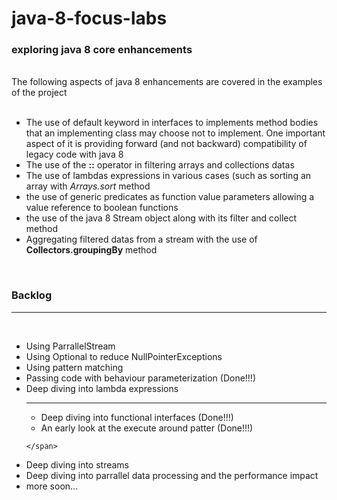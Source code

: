 # java-8-focus-labs

<h3> exploring java 8 core enhancements </h3>
<br/>
The following aspects of java 8 enhancements are covered in the examples of the project
<br/>
<br/>
<ul>
  <li>The use of default keyword in interfaces to implements method bodies that an implementing class
  may choose not to implement. One important aspect of it is providing forward (and not backward) compatibility of legacy code with java 8</li>
  <li>The use of the <b>::</b> operator in filtering arrays and collections datas </li>
  <li>The use of lambdas expressions in various cases (such as sorting an array with <i>Arrays.sort</i> method</li>
  <li>the use of generic predicates as function value parameters allowing a value reference to boolean functions</li>
  <li>the use of the java 8 Stream object along with its filter and collect method</li>
  <li>Aggregating filtered datas from a stream with the use of <b>Collectors.groupingBy</b> method</li>
</ul>
<br/>
<p>
<h3>Backlog</h3>
<hr/>
<br/>
<ul>
<li>Using ParrallelStream</li>
<li>Using Optional to reduce NullPointerExceptions</li>
<li>Using pattern matching</li>
<li>Passing code with behaviour parameterization (Done!!!)</li>
<li>
    <span>
      Deep diving into lambda expressions
      <br/>
      <hr/>
      <ul>
         <li>Deep diving into functional interfaces (Done!!!)</li>
         <li>An early look at the execute around patter (Done!!!)</li>
      </ul>
      
    </span>
</li>
<li>Deep diving into streams</li>
<li>Deep diving into parrallel data processing and the performance impact</li>
<li>more soon...</li>
</ul>
</p>
